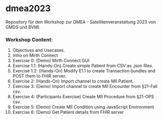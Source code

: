 # dmea2023
Repository für den Workshop zur DMEA - Satellitenveranstaltung 2023 von GMDS und BVMI.

### Workshop Content:
1. Objectives and Usecases.
2. Intro on Mirth Connect
3. Exercise 0: (Demo) Mirth Connect GUI
4. Exercise 1.1: (Hands-On) Create simple Patient from CSV as .json files.
5. Exercise 1.2: (Hands-On) Modify E1.1 to create Transaction bundles and POST them to FHIR server.
6. Exercise 2: (Hands-On) Import channel to create MII Patient.
7. Exercise 3: (Demo) Import channel to create MII Encounter from §21-Fall csv.
8. Exercise 4: (Participants Exercise) Create MII Procedure from §21-OPS csv.
9. Exercise 5: (Demo) Create MII Condition using JavaScript Environment
10. Exercise 6: (Demo) Get Patient details from FHIR server
